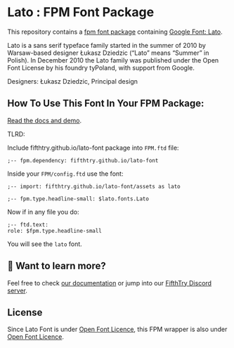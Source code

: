 # Lato : FPM Font Package

This repository contains a [fpm font package](https://fpm.dev/featured/fonts/) containing [Google Font: 
Lato](https://fonts.google.com/specimen/Lato/about).

Lato is a sans serif typeface family started in the summer of 2010 by 
Warsaw-based designer Łukasz Dziedzic (“Lato” means “Summer” in Polish). In 
December 2010 the Lato family was published under the Open Font License by his 
foundry tyPoland, with support from Google.

Designers: Łukasz Dziedzic, Principal design

## How To Use This Font In Your FPM Package:

[Read the docs and demo](https://fifthtry.github.io/lato-font).

TLRD:

Include fifthtry.github.io/lato-font package into `FPM.ftd` file:

```ftd
;-- fpm.dependency: fifthtry.github.io/lato-font
```

Inside your `FPM/config.ftd` use the font:

```ftd
;-- import: fifthtry.github.io/lato-font/assets as lato

;-- fpm.type.headline-small: $lato.fonts.Lato
```

Now if in any file you do:

```ftd
;-- ftd.text:
role: $fpm.type.headline-small
```

You will see the `lato` font.

## 👀 Want to learn more?

Feel free to check [our documentation](https://fpm.dev/) or jump into our [FifthTry Discord 
server](https://discord.gg/bucrdvptYd).

## License

Since Lato Font is under [Open Font Licence](https://fonts.google.com/specimen/Lato/about), this FPM wrapper is also
under [Open Font Licence](LICENSE).





